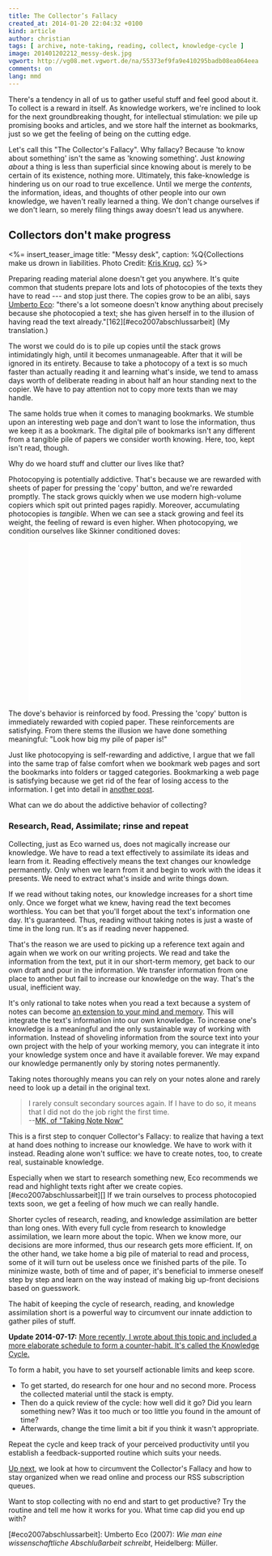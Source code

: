 ```yaml
---
title: The Collector’s Fallacy
created_at: 2014-01-20 22:04:32 +0100
kind: article
author: christian
tags: [ archive, note-taking, reading, collect, knowledge-cycle ]
image: 201401202212_messy-desk.jpg
vgwort: http://vg08.met.vgwort.de/na/55373ef9fa9e410295badb08ea064eea
comments: on
lang: mmd
---
```


There's a tendency in all of us to gather useful stuff and feel good about it.  To collect is a reward in itself.  As knowledge workers, we're inclined to look for the next groundbreaking thought, for intellectual stimulation:  we pile up promising books and articles, and we store half the internet as bookmarks, just so we get the feeling of being on the cutting edge.

Let's call this "The Collector's Fallacy".  Why fallacy?  Because 'to know about something' isn't the same as 'knowing something'.  Just _knowing about_ a thing is less than superficial since knowing about is merely to be certain of its existence, nothing more.  Ultimately, this fake-knowledge is hindering us on our road to true excellence.  Until we merge the _contents,_ the information, ideas, and thoughts of other people into our own knowledge, we haven't really learned a thing.  We don't change ourselves if we don't learn, so merely filing things away doesn't lead us anywhere.

## Collectors don't make progress

<%= insert_teaser_image title: "Messy desk", caption: %Q{Collections make us drown in liabilities. Photo Credit: <a href="http://www.flickr.com/photos/kk/18768224/">Kris Krug</a>, <a href="http://creativecommons.org/licenses/by-sa/2.0/">cc</a>} %>

<!--ct: ct:201205300916 Textkopien als Alibi, beschäftigt zu sein -->

Preparing reading material alone doesn't get you anywhere.  It's quite common that students prepare lots and lots of photocopies of the texts they have to read --- and stop just there.  The copies grow to be an alibi, says [Umberto Eco][ecow]:  "there's a lot someone doesn't know anything about precisely because she photocopied a text;  she has given herself in to the illusion of having read the text already."[162][#eco2007abschlussarbeit] (My translation.)

The worst we could do is to pile up copies until the stack grows intimidatingly high, until it becomes unmanageable.  After that it will be ignored in its entirety.  Because to take a photocopy of a text is so much faster than actually reading it and learning what's inside, we tend to amass days worth of deliberate reading in about half an hour standing next to the copier.  We have to pay attention not to copy more texts than we may handle.

The same holds true when it comes to managing bookmarks.  We stumble upon an interesting web page and don't want to lose the information, thus we keep it as a bookmark.  The digital pile of bookmarks isn't any different from a tangible pile of papers we consider worth knowing.  Here, too, kept isn't read, though.

Why do we hoard stuff and clutter our lives like that?

Photocopying is potentially addictive.  That's because we are rewarded with sheets of paper for pressing the 'copy' button, and we're rewarded promptly.   The stack grows quickly when we use modern high-volume copiers which spit out printed pages rapidly.  Moreover, accumulating photocopies is _tangible_.  When we can see a stack growing and feel its weight, the feeling of reward is even higher.  When photocopying, we condition ourselves like Skinner conditioned doves:

<figure>
    <iframe width="420" height="315" src="//www.youtube-nocookie.com/embed/CtoH5tlr-bI" frameborder="0" allowfullscreen></iframe>
</figure>

The dove's behavior is reinforced by food.  Pressing the 'copy' button is immediately rewarded with copied paper.  These reinforcements are satisfying.  From there stems the illusion we have done something meaningful:  "Look how big my pile of paper is!"

Just like photocopying is self-rewarding and addictive, I argue that we fall into the same trap of false comfort when we bookmark web pages and sort the bookmarks into folders or tagged categories.  Bookmarking a web page is satisfying because we get rid of the fear of losing access to the information.  I get into detail in [another post][colrss].

What can we do about the addictive behavior of collecting?

[colrss]: /posts/2014/02/reading-web-rss-note-taking
[ecow]: http://en.wikipedia.org/wiki/Umberto_Eco

### Research, Read, Assimilate;  rinse and repeat

Collecting, just as Eco warned us, does not magically increase our knowledge.  We have to read a text effectively to assimilate its ideas and learn from it.  Reading effectively means the text changes our knowledge permanently.  Only when we learn from it and begin to work with the ideas it presents.  We need to extract what's inside and write things down.

If we read without taking notes, our knowledge increases for a short time only.  Once we forget what we knew, having read the text becomes worthless.  You can bet that you'll forget about the text's information one day.  It's guaranteed.  Thus, reading without taking notes is just a waste of time in the long run.  It's as if reading never happened.

That's the reason we are used to picking up a reference text again and again when we work on our writing projects.  We read and take the information from the text, put it in our short-term memory, get back to our own draft and pour in the information.  We transfer information from one place to another but fail to increase our knowledge on the way.  That's the usual, inefficient way.

It's only rational to take notes when you read a text because a system of notes can become [an extension to your mind and memory][extend].  This will integrate the text's information into our own knowledge.  To increase one's knowledge is a meaningful and the only sustainable way of working with information.  Instead of shoveling information from the source text into your own project with the help of your working memory, you can integrate it into your knowledge system once and have it available forever.  We may expand our knowledge permanently only by storing notes permanently.

<!--ct: ct:201311251538 Alle Notizen beim ersten Lesen der Sekundärquellen machen -->

Taking notes thoroughly means you can rely on your notes alone and rarely need to look up a detail in the original text.

> I rarely consult secondary sources again. If I have to do so, it means that
> I did not do the job right the first time.  
> --[MK, of "Taking Note Now"][mk]

This is a first step to conquer Collector's Fallacy:  to realize that having a text at hand does nothing to increase our knowledge.  We have to work with it instead.  Reading alone won't suffice:  we have to create notes, too, to create real, sustainable knowledge.

Especially when we start to research something new, Eco recommends we read and highlight texts right after we create copies.[#eco2007abschlussarbeit][]  If we train ourselves to process photocopied texts soon, we get a feeling of how much we can really handle.

Shorter cycles of research, reading, and knowledge assimilation are better than long ones.  With every full cycle from research to knowledge assimilation, we learn more about the topic.  When we know more, our decisions are more informed, thus our research gets more efficient.  If, on the other hand, we take home a big pile of material to read and process, some of it will turn out be useless once we finished parts of the pile.  To minimize waste, both of time and of paper, it's beneficial to immerse oneself step by step and learn on the way instead of making big up-front decisions based on guesswork.

The habit of keeping the cycle of research, reading, and knowledge assimilation short is a powerful way to circumvent our innate addiction to gather piles of stuff.

**Update 2014-07-17:** <ins title="added 2014-07-17 17:07:00 +0200">More recently, I wrote about this topic and included a more elaborate schedule to form a counter-habit. It's called <a href="/posts/2014/07/knowledge-cycle-efficiently-organize-writing-projects">the Knowledge Cycle</a>.</ins>

To form a habit, you have to set yourself actionable limits and keep score.

* To get started,  do research for one hour and no second more.  Process the collected material until the stack is empty.<!--ct: inbox empty-->
* Then do a quick review of the cycle:  how well did it go?  Did you learn something new?  Was it too much or too little you found in the amount of time?
* Afterwards, change the time limit a bit if you think it wasn't appropriate.

Repeat the cycle and keep track of your perceived productivity until you establish a feedback-supported routine which suits your needs.

[Up next][colrss], we look at how to circumvent the Collector's Fallacy and how to stay organized when we read online and process our RSS subscription queues.

Want to stop collecting with no end and start to get productive?  Try the routine and tell me how it works for you.  What time cap did you end up with?

[mk]: http://takingnotenow.blogspot.com/2013/11/devonthink-reconsidered.html
[extend]: /posts/2013/11/extend-your-mind-and-memory-with-a-zettelkasten/

[#eco2007abschlussarbeit]: Umberto Eco (2007):  _Wie man eine wissenschaftliche Abschlußarbeit schreibt_, Heidelberg: Müller.

